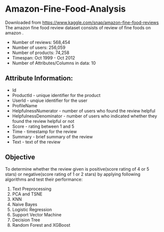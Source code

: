 # Amazon-Fine-Food-Analysis
Downloaded from https://www.kaggle.com/snap/amazon-fine-food-reviews The amazon fine food review dataset consists of review of fine foods on amazon .

- Number of reviews: 568,454
- Number of users: 256,059
- Number of products: 74,258
- Timespan: Oct 1999 - Oct 2012
- Number of Attributes/Columns in data: 10

## Attribute Information:
- Id
- ProductId - unique identifier for the product
- UserId - unqiue identifier for the user
- ProfileName
- HelpfulnessNumerator - number of users who found the review helpful
- HelpfulnessDenominator - number of users who indicated whether they found the review helpful or not
- Score - rating between 1 and 5
- Time - timestamp for the review
- Summary - brief summary of the review
- Text - text of the review


## Objective
To determine whether the review given is positive(score rating of 4 or 5 stars) or negative(score rating of 1 or 2 stars) by applying following algorithms and test their performance: 
1. Text Preprocessing
2. PCA and TSNE 
3. KNN
4. Naive Bayes
5. Logistic Regression
6. Support Vector Machine
7. Decision Tree
8. Random Forest and XGBoost



